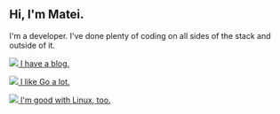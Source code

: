 ## Hi, I'm Matei.

I'm a developer. I've done plenty of coding on all sides of the stack and outside of it.

<a href="https://blog.stormhub.io"><img src="https://img.icons8.com/20/blog" /> I have a blog.</a>

<a href="https://github.com/StormFireFox1?tab=repositories&q=&type=&language=go"><img src="https://img.icons8.com/20/golang" /> I like Go a lot.</a>

<a href="https://github.com/acmucsd/tech-stack"><img src="https://img.icons8.com/20/linux" /> I'm good with Linux, too.</a>
